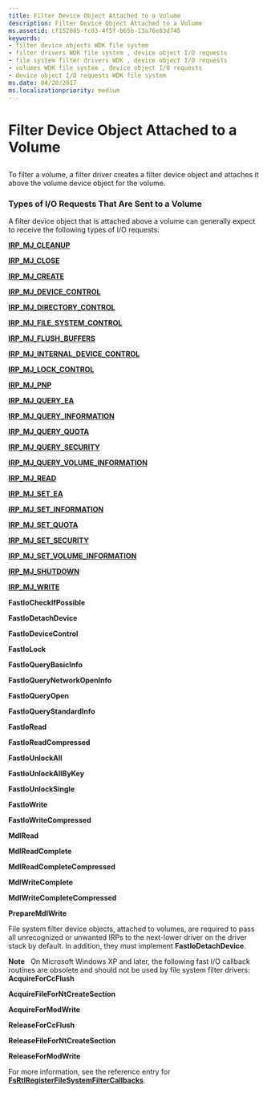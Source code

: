 ```yaml
---
title: Filter Device Object Attached to a Volume
description: Filter Device Object Attached to a Volume
ms.assetid: cf152065-fc03-4f5f-b65b-13a76e83d745
keywords:
- filter device objects WDK file system
- filter drivers WDK file system , device object I/O requests
- file system filter drivers WDK , device object I/O requests
- volumes WDK file system , device object I/O requests
- device object I/O requests WDK file system
ms.date: 04/20/2017
ms.localizationpriority: medium
---
```


# Filter Device Object Attached to a Volume


## <span id="ddk_a_filter_device_object_attached_to_a_volume_if"></span><span id="DDK_A_FILTER_DEVICE_OBJECT_ATTACHED_TO_A_VOLUME_IF"></span>


To filter a volume, a filter driver creates a filter device object and attaches it above the volume device object for the volume.

### <span id="types_of_i_o_requests_that_are_sent_to_a_volume"></span><span id="TYPES_OF_I_O_REQUESTS_THAT_ARE_SENT_TO_A_VOLUME"></span>Types of I/O Requests That Are Sent to a Volume

A filter device object that is attached above a volume can generally expect to receive the following types of I/O requests:

[**IRP\_MJ\_CLEANUP**](https://docs.microsoft.com/windows-hardware/drivers/ifs/irp-mj-cleanup)

[**IRP\_MJ\_CLOSE**](https://docs.microsoft.com/windows-hardware/drivers/ifs/irp-mj-close)

[**IRP\_MJ\_CREATE**](https://docs.microsoft.com/windows-hardware/drivers/ifs/irp-mj-create)

[**IRP\_MJ\_DEVICE\_CONTROL**](https://docs.microsoft.com/windows-hardware/drivers/ifs/irp-mj-device-control)

[**IRP\_MJ\_DIRECTORY\_CONTROL**](https://docs.microsoft.com/windows-hardware/drivers/ifs/irp-mj-directory-control)

[**IRP\_MJ\_FILE\_SYSTEM\_CONTROL**](https://docs.microsoft.com/windows-hardware/drivers/ifs/irp-mj-file-system-control)

[**IRP\_MJ\_FLUSH\_BUFFERS**](https://docs.microsoft.com/windows-hardware/drivers/ifs/irp-mj-flush-buffers)

[**IRP\_MJ\_INTERNAL\_DEVICE\_CONTROL**](https://docs.microsoft.com/windows-hardware/drivers/ifs/irp-mj-internal-device-control)

[**IRP\_MJ\_LOCK\_CONTROL**](https://docs.microsoft.com/windows-hardware/drivers/ifs/irp-mj-lock-control)

[**IRP\_MJ\_PNP**](https://docs.microsoft.com/windows-hardware/drivers/ifs/irp-mj-pnp)

[**IRP\_MJ\_QUERY\_EA**](https://docs.microsoft.com/windows-hardware/drivers/ifs/irp-mj-query-ea)

[**IRP\_MJ\_QUERY\_INFORMATION**](https://docs.microsoft.com/windows-hardware/drivers/ifs/irp-mj-query-information)

[**IRP\_MJ\_QUERY\_QUOTA**](https://docs.microsoft.com/windows-hardware/drivers/ifs/irp-mj-query-quota)

[**IRP\_MJ\_QUERY\_SECURITY**](https://docs.microsoft.com/windows-hardware/drivers/ifs/irp-mj-query-security)

[**IRP\_MJ\_QUERY\_VOLUME\_INFORMATION**](https://docs.microsoft.com/windows-hardware/drivers/ifs/irp-mj-query-volume-information)

[**IRP\_MJ\_READ**](https://docs.microsoft.com/windows-hardware/drivers/ifs/irp-mj-read)

[**IRP\_MJ\_SET\_EA**](https://docs.microsoft.com/windows-hardware/drivers/ifs/irp-mj-set-ea)

[**IRP\_MJ\_SET\_INFORMATION**](https://docs.microsoft.com/windows-hardware/drivers/ifs/irp-mj-set-information)

[**IRP\_MJ\_SET\_QUOTA**](https://docs.microsoft.com/windows-hardware/drivers/ifs/irp-mj-set-quota)

[**IRP\_MJ\_SET\_SECURITY**](https://docs.microsoft.com/windows-hardware/drivers/ifs/irp-mj-set-security)

[**IRP\_MJ\_SET\_VOLUME\_INFORMATION**](https://docs.microsoft.com/windows-hardware/drivers/ifs/irp-mj-set-volume-information)

[**IRP\_MJ\_SHUTDOWN**](https://docs.microsoft.com/windows-hardware/drivers/ifs/irp-mj-shutdown)

[**IRP\_MJ\_WRITE**](https://docs.microsoft.com/windows-hardware/drivers/ifs/irp-mj-write)

**FastIoCheckIfPossible**

**FastIoDetachDevice**

**FastIoDeviceControl**

**FastIoLock**

**FastIoQueryBasicInfo**

**FastIoQueryNetworkOpenInfo**

**FastIoQueryOpen**

**FastIoQueryStandardInfo**

**FastIoRead**

**FastIoReadCompressed**

**FastIoUnlockAll**

**FastIoUnlockAllByKey**

**FastIoUnlockSingle**

**FastIoWrite**

**FastIoWriteCompressed**

**MdlRead**

**MdlReadComplete**

**MdlReadCompleteCompressed**

**MdlWriteComplete**

**MdlWriteCompleteCompressed**

**PrepareMdlWrite**

File system filter device objects, attached to volumes, are required to pass all unrecognized or unwanted IRPs to the next-lower driver on the driver stack by default. In addition, they must implement **FastIoDetachDevice**.

**Note**   On Microsoft Windows XP and later, the following fast I/O callback routines are obsolete and should not be used by file system filter drivers:
**AcquireForCcFlush**

**AcquireFileForNtCreateSection**

**AcquireForModWrite**

**ReleaseForCcFlush**

**ReleaseFileForNtCreateSection**

**ReleaseForModWrite**

For more information, see the reference entry for [**FsRtlRegisterFileSystemFilterCallbacks**](https://docs.microsoft.com/windows-hardware/drivers/ddi/ntifs/nf-ntifs-fsrtlregisterfilesystemfiltercallbacks).

 

 

 




